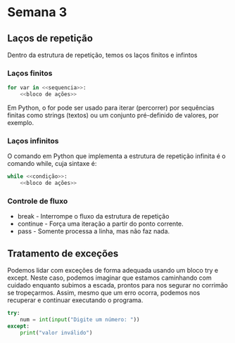 # Semana 3

## Laços de repetição
Dentro da estrutura de repetição, temos os laços finitos e infintos

### Laços finitos
```python
for var in <<sequencia>>:
    <<bloco de ações>>
```

Em Python, o for pode ser usado para iterar (percorrer) por sequências finitas como strings (textos) ou um conjunto pré-definido de valores, por exemplo.

### Laços infinitos
O comando em Python que implementa a estrutura de repetição infinita é o comando while, cuja sintaxe é:

```python
while <<condição>>:
    <<bloco de ações>>
```

### Controle de fluxo
- break - Interrompe o fluxo da estrutura de repetição
- continue - Força uma iteração a partir do ponto corrente.
- pass - Somente processa a linha, mas não faz nada.


## Tratamento de exceções
Podemos lidar com exceções de forma adequada usando um bloco try e except. Neste caso, podemos imaginar que estamos caminhando com cuidado enquanto subimos a escada, prontos para nos segurar no corrimão se tropeçarmos. Assim, mesmo que um erro ocorra, podemos nos recuperar e continuar executando o programa.

```python
try:
    num = int(input("Digite um número: "))
except:
    print("valor inválido")
